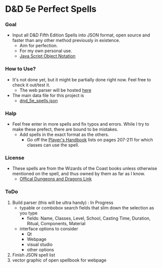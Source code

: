 # D&D 5e Perfect Spells

### Goal 

* Input all D&D Fifth Edition Spells into JSON format, open source and faster than any other method previously in existence.
    * Aim for perfection.
    * For my own personal use.
    * [Java Script Object Notation](https://www.w3schools.com/js/js_json_intro.asp)

### How to Use?

* It's not done yet, but it might be partially done right now. Feel free to check it out/test it.
    * The web parser will be hosted [here](https://bytePro17124.github.io/DnD_5e_Perfect_Spells)
* The main data file for this project is 
    * [dnd_5e_spells.json](spellData/dnd_5e_spells.json)

### Halp

* Feel free enter in more spells and fix typos and errors. While I try to make these prefect, there are bound to be mistakes.
    * Add spells in the exact format as the others.
        * Go off the [Player's Handbook](http://dnd.wizards.com/products/tabletop-games/rpg-products/rpg_playershandbook) lists on pages 207-211 for which classes can use the spell. 

### License

* These spells are from the Wizards of the Coast books unless otherwise mentioned on the spell, and thus owned by them as far as I know.
    * [Offical Dungeons and Dragons Link](http://dnd.wizards.com/)
    
### ToDo

1. Build parser (this will be ultra handy) : In Progress
   * typable or combobox search fields that slim down the selection as you type
        * fields: Name, Classes, Level, School, Casting Time, Duration, Ritual, Components, Material
   * interface options to consider
        * Qt
        * Webpage
        * visual studio
        * other options
2. Finish JSON spell list
3. vector graphic of open spellbook for webpage


        
        

